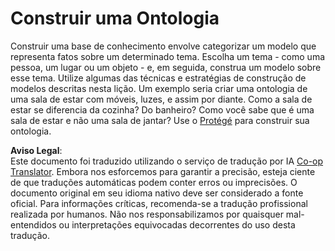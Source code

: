 <!--
CO_OP_TRANSLATOR_METADATA:
{
  "original_hash": "a057a8604f3976c3e309884453f1fad0",
  "translation_date": "2025-08-26T11:07:36+00:00",
  "source_file": "lessons/2-Symbolic/assignment.md",
  "language_code": "br"
}
-->
# Construir uma Ontologia

Construir uma base de conhecimento envolve categorizar um modelo que representa fatos sobre um determinado tema. Escolha um tema - como uma pessoa, um lugar ou um objeto - e, em seguida, construa um modelo sobre esse tema. Utilize algumas das técnicas e estratégias de construção de modelos descritas nesta lição. Um exemplo seria criar uma ontologia de uma sala de estar com móveis, luzes, e assim por diante. Como a sala de estar se diferencia da cozinha? Do banheiro? Como você sabe que é uma sala de estar e não uma sala de jantar? Use o [Protégé](https://protege.stanford.edu/) para construir sua ontologia.

**Aviso Legal**:  
Este documento foi traduzido utilizando o serviço de tradução por IA [Co-op Translator](https://github.com/Azure/co-op-translator). Embora nos esforcemos para garantir a precisão, esteja ciente de que traduções automáticas podem conter erros ou imprecisões. O documento original em seu idioma nativo deve ser considerado a fonte oficial. Para informações críticas, recomenda-se a tradução profissional realizada por humanos. Não nos responsabilizamos por quaisquer mal-entendidos ou interpretações equivocadas decorrentes do uso desta tradução.